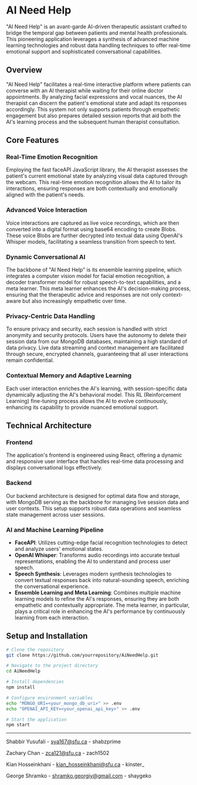 # AI Need Help

"AI Need Help" is an avant-garde AI-driven therapeutic assistant crafted to bridge the temporal gap between patients and mental health professionals. This pioneering application leverages a synthesis of advanced machine learning technologies and robust data handling techniques to offer real-time emotional support and sophisticated conversational capabilities.

## Overview

"AI Need Help" facilitates a real-time interactive platform where patients can converse with an AI therapist while waiting for their online doctor appointments. By analyzing facial expressions and vocal nuances, the AI therapist can discern the patient's emotional state and adapt its responses accordingly. This system not only supports patients through empathetic engagement but also prepares detailed session reports that aid both the AI's learning process and the subsequent human therapist consultation.

## Core Features

### Real-Time Emotion Recognition
Employing the fast faceAPI JavaScript library, the AI therapist assesses the patient's current emotional state by analyzing visual data captured through the webcam. This real-time emotion recognition allows the AI to tailor its interactions, ensuring responses are both contextually and emotionally aligned with the patient's needs.

### Advanced Voice Interaction
Voice interactions are captured as live voice recordings, which are then converted into a digital format using base64 encoding to create Blobs. These voice Blobs are further decrypted into textual data using OpenAI's Whisper models, facilitating a seamless transition from speech to text.

### Dynamic Conversational AI
The backbone of "AI Need Help" is its ensemble learning pipeline, which integrates a computer vision model for facial emotion recognition, a decoder transformer model for robust speech-to-text capabilities, and a meta learner. This meta learner enhances the AI's decision-making process, ensuring that the therapeutic advice and responses are not only context-aware but also increasingly empathetic over time.

### Privacy-Centric Data Handling
To ensure privacy and security, each session is handled with strict anonymity and security protocols. Users have the autonomy to delete their session data from our MongoDB databases, maintaining a high standard of data privacy. Live data streaming and context management are facilitated through secure, encrypted channels, guaranteeing that all user interactions remain confidential.

### Contextual Memory and Adaptive Learning
Each user interaction enriches the AI's learning, with session-specific data dynamically adjusting the AI's behavioral model. This RL (Reinforcement Learning) fine-tuning process allows the AI to evolve continuously, enhancing its capability to provide nuanced emotional support.

## Technical Architecture

### Frontend
The application's frontend is engineered using React, offering a dynamic and responsive user interface that handles real-time data processing and displays conversational logs effectively.

### Backend
Our backend architecture is designed for optimal data flow and storage, with MongoDB serving as the backbone for managing live session data and user contexts. This setup supports robust data operations and seamless state management across user sessions.

### AI and Machine Learning Pipeline
- **FaceAPI**: Utilizes cutting-edge facial recognition technologies to detect and analyze users' emotional states.
- **OpenAI Whisper**: Transforms audio recordings into accurate textual representations, enabling the AI to understand and process user speech.
- **Speech Synthesis**: Leverages modern synthesis technologies to convert textual responses back into natural-sounding speech, enriching the conversational experience.
- **Ensemble Learning and Meta Learning**: Combines multiple machine learning models to refine the AI's responses, ensuring they are both empathetic and contextually appropriate. The meta learner, in particular, plays a critical role in enhancing the AI's performance by continuously learning from each interaction.

## Setup and Installation

```bash
# Clone the repository
git clone https://github.com/yourrepository/AiNeedHelp.git

# Navigate to the project directory
cd AiNeedHelp

# Install dependencies
npm install

# Configure environment variables
echo "MONGO_URI=<your_mongo_db_uri>" >> .env
echo "OPENAI_API_KEY=<your_openai_api_key>" >> .env

# Start the application
npm start
```
---

Shabbir Yusufali - sya167@sfu.ca - shabzprime

Zachary Chan - zca121@sfu.ca - zach1502

Kian Hosseinkhani - kian_hosseinkhani@sfu.ca - kinster_

George Shramko - shramko.georgiy@gmail.com - shaygeko
